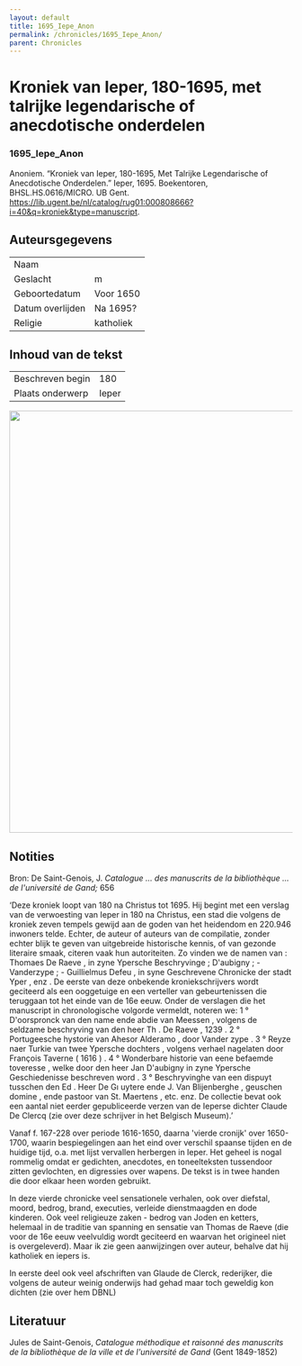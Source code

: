 ```yaml
---
layout: default
title: 1695_Iepe_Anon
permalink: /chronicles/1695_Iepe_Anon/
parent: Chronicles
--- 
```



# Kroniek van Ieper, 180-1695, met talrijke legendarische of anecdotische onderdelen 

### 1695_Iepe_Anon 

Anoniem. “Kroniek van Ieper, 180-1695, Met Talrijke Legendarische of Anecdotische Onderdelen.” Ieper, 1695. Boekentoren, BHSL.HS.0616/MICRO. UB Gent. https://lib.ugent.be/nl/catalog/rug01:000808666?i=40&q=kroniek&type=manuscript. 

## Auteursgegevens 

| | | 
| --------------- | --------------- | 
| Naam |   | 
| Geslacht | m | 
| Geboortedatum | Voor 1650 | 
| Datum overlijden | Na 1695? | 
| Religie | katholiek | 

## Inhoud van de tekst 

| | | 
| --------------- | --------------- | 
| Beschreven begin | 180 | 
| Plaats onderwerp | Ieper | 

[<img src="..\..\barplots_chronicles\1695_Iepe_Anon.jpg" width="750"/>](..\..\barplots_chronicles\1695_Iepe_Anon.jpg) 

## Notities 

Bron: De Saint-Genois, J. _Catalogue ... des manuscrits de la bibliothèque ...
de l'université de Gand;_ 656

‘Deze kroniek loopt van 180 na Christus tot 1695. Hij begint met een verslag
van de verwoesting van Ieper in 180 na Christus, een stad die volgens de
kroniek zeven tempels gewijd aan de goden van het heidendom en 220.946
inwoners telde. Echter, de auteur of auteurs van de compilatie, zonder echter
blijk te geven van uitgebreide historische kennis, of van gezonde literaire
smaak, citeren vaak hun autoriteiten. Zo vinden we de namen van : Thomaes De
Raeve , in zyne Ypersche Beschryvinge ; D'aubigny ; - Vanderzype ; -
Guillielmus Defeu , in syne Geschrevene Chronicke der stadt Yper , enz . De
eerste van deze onbekende kroniekschrijvers wordt geciteerd als een ooggetuige
en een verteller van gebeurtenissen die teruggaan tot het einde van de 16e
eeuw. Onder de verslagen die het manuscript in chronologische volgorde
vermeldt, noteren we: 1 ° D'oorspronck van den name ende abdie van Meessen ,
volgens de seldzame beschryving van den heer Th . De Raeve , 1239 . 2 °
Portugeesche hystorie van Ahesor Alderamo , door Vander zype . 3 ° Reyze naer
Turkie van twee Ypersche dochters , volgens verhael nagelaten door François
Taverne ( 1616 ) . 4 ° Wonderbare historie van eene befaemde toveresse , welke
door den heer Jan D'aubigny in zyne Ypersche Geschiedenisse beschreven word .
3 ° Beschryvinghe van een dispuyt tusschen den Ed . Heer De Gı uytere ende J.
Van Blijenberghe , geuschen domine , ende pastoor van St. Maertens , etc. enz.
De collectie bevat ook een aantal niet eerder gepubliceerde verzen van de
Ieperse dichter Claude De Clercq (zie over deze schrijver in het Belgisch
Museum).’

Vanaf f. 167-228 over periode 1616-1650, daarna 'vierde cronijk' over
1650-1700, waarin bespiegelingen aan het eind over verschil spaanse tijden en
de huidige tijd, o.a. met lijst vervallen herbergen in Ieper. Het geheel is
nogal rommelig omdat er gedichten, anecdotes, en toneelteksten tussendoor
zitten gevlochten, en digressies over wapens. De tekst is in twee handen die
door elkaar heen worden gebruikt.

In deze vierde chronicke veel sensationele verhalen, ook over diefstal, moord,
bedrog, brand, executies, verleide dienstmaagden en dode kinderen. Ook veel
religieuze zaken - bedrog van Joden en ketters, helemaal in de traditie van
spanning en sensatie van Thomas de Raeve (die voor de 16e eeuw veelvuldig
wordt geciteerd en waarvan het origineel niet is overgeleverd). Maar ik zie
geen aanwijzingen over auteur, behalve dat hij katholiek en iepers is.

In eerste deel ook veel afschriften van Glaude de Clerck, rederijker, die
volgens de auteur weinig onderwijs had gehad maar toch geweldig kon dichten
(zie over hem DBNL)


## Literatuur 

Jules de Saint-Genois, *Catalogue méthodique et raisonné des manuscrits de la bibliothèque de la ville et de l'université de Gand* (Gent 1849-1852)
